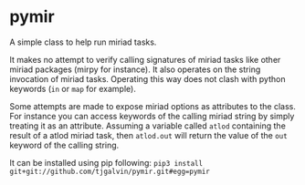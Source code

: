 # pymir

A simple class to help run miriad tasks.  

It makes no attempt to verify calling signatures of miriad tasks like other miriad packages (mirpy for instance). It also operates on the string invocation of miriad tasks. Operating this way does not clash with python keywords (`in` or `map` for example).

Some attempts are made to expose miriad options as attributes to the class. For instance you can access keywords of the calling miriad string by simply treating it as an attribute. Assuming a variable called `atlod` containing the result of a atlod miriad task, then `atlod.out` will return the value of the `out` keyword of the calling string.

It can be installed using pip following:
`pip3 install git+git://github.com/tjgalvin/pymir.git#egg=pymir`